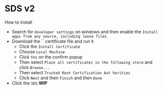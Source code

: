 # SDS v2
How to install
* Search for `developer settings` on windows and then enable the `Install apps from any source, including loose files`
* Download the `` certificate file and run it
  * Click the `Install Certificate`
  * Choose `Local Machine`
  * Click `Yes` on the confirm popup
  * Then select `Place all certificates in the following store` and click `Browse...`
  * Then select `Trusted Root Certification Aut horities`
  * Click `Next` and then `Finish` and then `Done`
* Click the `SDS` **WIP**
